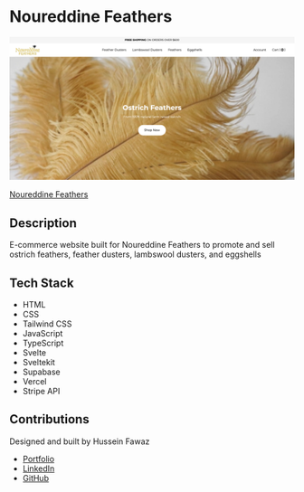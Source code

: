 # Noureddine Feathers

![Noureddine Feathers](src/lib/images/noureddine-feathers-preview.png)

[Noureddine Feathers](https://www.noureddinefeathers.com)

## Description
E-commerce website built for Noureddine Feathers to promote and sell ostrich feathers, feather dusters, lambswool dusters, and eggshells

## Tech Stack
- HTML
- CSS
- Tailwind CSS
- JavaScript
- TypeScript
- Svelte
- Sveltekit
- Supabase
- Vercel
- Stripe API

## Contributions
Designed and built by Hussein Fawaz
- [Portfolio](https://www.husseinfawaz.ca)
- [LinkedIn](https://www.linkedin.com/in/hsnfwz)
- [GitHub](https://www.github.com/hsnfwz)